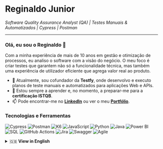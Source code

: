 # Reginaldo Junior
*Software Quality Assurance Analyst (QA) | Testes Manuais & Automatizados | Cypress | Postman*

---

### Olá, eu sou o Reginaldo 👋

Com a minha experiência de mais de 10 anos em gestão e otimização de processos, eu analiso o software com a visão do negócio. O meu foco é criar testes que garantem não só a funcionalidade técnica, mas também uma experiência de utilizador eficiente que agrega valor real ao produto.

- 🔭 Atualmente, sou cofundador da **Testfy**, onde desenvolvo e executo planos de teste manuais e automatizados para aplicações Web e APIs.
- 🌱 Estou sempre a aprender e, no momento, a preparar-me para a **certificação ISTQB**.
- 📫 Pode encontrar-me no **[LinkedIn](https://linkedin.com/in/reginaldojunior89)** ou ver o meu **[Portfólio](https://reginalddev.github.io/HomePage)**.

### Tecnologias e Ferramentas

![Cypress](https://img.shields.io/badge/-Cypress-ffffff?style=for-the-badge&logo=cypress&logoColor=green)
![Postman](https://img.shields.io/badge/Postman-FF6C37?style=for-the-badge&logo=postman&logoColor=white)
![K6](https://img.shields.io/badge/k6-8648ec?style=for-the-badge&logo=k6&logoColor=white)
![JavaScript](https://img.shields.io/badge/JavaScript-F7DF1E?style=for-the-badge&logo=javascript&logoColor=black)
![Python](https://img.shields.io/badge/Python-3776AB?style=for-the-badge&logo=python&logoColor=yellow)
![Java](https://img.shields.io/badge/Java-fb1a04?style=for-the-badge&logo=java&logoColor=blue)
![Power BI](https://img.shields.io/badge/PowerBI-F2C811?style=for-the-badge&logo=power-bi&logoColor=black)
![SQL](https://img.shields.io/badge/SQL-025E8C?style=for-the-badge&logo=microsoft-sql-server&logoColor=white)
![GitHub Actions](https://img.shields.io/badge/GitHub_Actions-2088FF?style=for-the-badge&logo=github-actions&logoColor=white)
![Jira](https://img.shields.io/badge/Jira-0052CC?style=for-the-badge&logo=jira&logoColor=white)
![Swagger](https://img.shields.io/badge/-Swagger-85EA2D?style=for-the-badge&logo=swagger&logoColor=black)
![Agile](https://img.shields.io/badge/Agile-Scrum_&_Kanban-blue?style=for-the-badge)




<details>
<summary>🇬🇧 <strong>View in English</strong></summary>

# Reginaldo Junior
*Software Quality Assurance Analyst (QA) | Manual & Automated Testing | Cypress | [cite_start]Postman* [cite: 2]

---

### Hi, I'm Reginaldo 👋

Leveraging my 10+ years of experience in management and process optimization, I analyze software from a business perspective. My focus is on creating tests that ensure not only technical functionality but also an efficient user experience that delivers real value to the product.

- 🔭 I am currently the co-founder of **Testfy**, where I design and execute manual and automated test plans for Web and API applications.
- 🌱 I'm always learning and currently preparing for my **ISTQB Certification**.
- 📫 You can reach me on **[LinkedIn](https://linkedin.com/in/reginaldojunior89)** or check out my **[Portfolio](https://reginalddev.github.io/HomePage/)**.

### Technologies and Tools

![Cypress](https://img.shields.io/badge/-Cypress-ffffff?style=for-the-badge&logo=cypress&logoColor=green)
![Postman](https://img.shields.io/badge/Postman-FF6C37?style=for-the-badge&logo=postman&logoColor=white)
![K6](https://img.shields.io/badge/k6-8648ec?style=for-the-badge&logo=k6&logoColor=white)
![JavaScript](https://img.shields.io/badge/JavaScript-F7DF1E?style=for-the-badge&logo=javascript&logoColor=black)
![Python](https://img.shields.io/badge/Python-3776AB?style=for-the-badge&logo=python&logoColor=yellow)
![Java](https://img.shields.io/badge/Java-fb1a04?style=for-the-badge&logo=java&logoColor=blue)
![Power BI](https://img.shields.io/badge/PowerBI-F2C811?style=for-the-badge&logo=power-bi&logoColor=black)
![SQL](https://img.shields.io/badge/SQL-025E8C?style=for-the-badge&logo=microsoft-sql-server&logoColor=white)
![GitHub Actions](https://img.shields.io/badge/GitHub_Actions-2088FF?style=for-the-badge&logo=github-actions&logoColor=white)
![Jira](https://img.shields.io/badge/Jira-0052CC?style=for-the-badge&logo=jira&logoColor=white)
![Swagger](https://img.shields.io/badge/-Swagger-85EA2D?style=for-the-badge&logo=swagger&logoColor=black)
![Agile](https://img.shields.io/badge/Agile-Scrum_&_Kanban-blue?style=for-the-badge)


</details>
